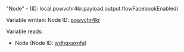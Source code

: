 "Node" - (ID: local.powvchr4kr.payload.output.flowFacebookEnabled)

Variable written:
Node ID: [powvchr4kr](../nodes/powvchr4kr.md)

Variable reads:
* Node (Node ID: [wdhgxaxnfa](../nodes/wdhgxaxnfa.md))
